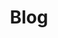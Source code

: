 ---
layout: collection
title: "Blog"
collection: posts
permalink: /blog/
author_profile: true
header:
  overlay_color: "#000"
  overlay_filter: "0.7"
  overlay_image: /assets/images/basic/books.jpg
  caption: "Photo credit: [**Unsplash**](https://unsplash.com)"    
---